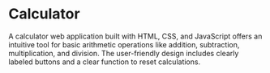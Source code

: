 # Calculator
A calculator web application built with HTML, CSS, and JavaScript offers an intuitive tool for basic arithmetic operations like addition, subtraction, multiplication, and division. The user-friendly design includes clearly labeled buttons and a clear function to reset calculations. 
